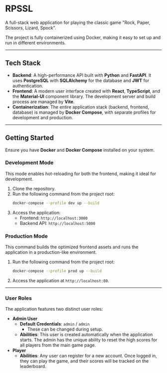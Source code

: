 # RPSSL

A full-stack web application for playing the classic game "Rock, Paper, Scissors, Lizard, Spock".

The project is fully containerized using Docker, making it easy to set up and run in different environments.

-----

## Tech Stack

  * **Backend**: A high-performance API built with **Python** and **FastAPI**. It uses **PostgreSQL** with **SQLAlchemy** for the database and **JWT** for authentication.
  * **Frontend**: A modern user interface created with **React**, **TypeScript**, and the **Material-UI** component library. The development server and build process are managed by **Vite**.
  * **Containerization**: The entire application stack (backend, frontend, database) is managed by **Docker Compose**, with separate profiles for development and production.

-----

## Getting Started

Ensure you have **Docker** and **Docker Compose** installed on your system.

### Development Mode

This mode enables hot-reloading for both the frontend, making it ideal for development.

1.  Clone the repository.
2.  Run the following command from the project root:
    ```bash
    docker-compose --profile dev up --build
    ```
3.  Access the application:
      * Frontend: `http://localhost:3000`
      * Backend API: `http://localhost:5000`

### Production Mode

This command builds the optimized frontend assets and runs the application in a production-like environment.

1.  Run the following command from the project root:

    ```bash
    docker-compose --profile prod up --build
    ```
    
2.  Access the application at `http://localhost:80`.

-----

### User Roles

The application features two distinct user roles:

* **Admin User**
    * **Default Credentials**: `admin` / `admin`
        * These can be changed during setup.
    * **Abilities**: This user is created automatically when the application starts. The admin has the unique ability to reset the high scores for all players from the main game page.
* **Player**
    * **Abilities**: Any user can register for a new account. Once logged in, they can play the game, and their scores will be tracked on the leaderboard.
